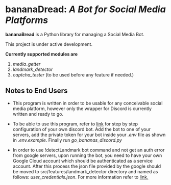 # **bananaDread**: _A Bot for Social Media Platforms_

**bananaBread** is a Python library for managing a Social Media Bot.

This project is under active development.

**Currently supported modules are**

1. _media_getter_
2. _landmark_detector_
3. _captcha_tester_ (to be used before any feature if needed.)

## **Notes to End Users**

- This program is written in order to be usable for any conceivable social media platform, however only the wrapper for Discord is currently written and ready to go.

- To be able to use this program, refer to [link](https://www.writebots.com/discord-bot-token/) for step by step configuration of your own discord bot. Add the bot to one of your servers, add the private token for your bot inside your _.env_ file as shown in _.env.example_. Finally run _go_bananas_discord.py_

- In order to use !detectLandmark bot command and not get an auth error from google servers, upon running the bot, you need to have your own Google Cloud account which should be authenticated as a service account. After this process the json file provided by the google should be moved to src/features/landmark_detector directory and named as follows: _user_credentials.json_. For more information refer to [link.](https://cloud.google.com/docs/authentication/production#windows)

